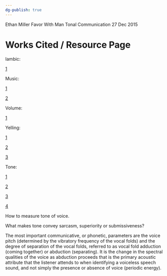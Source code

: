 ```yaml
---
dg-publish: true
---
```

Ethan Miller
Favor With Man
Tonal Communication
27 Dec 2015
  

# Works Cited / Resource Page

Iambic:

[1](http://examples.yourdictionary.com/examples-of-iambic.html)

Music:

[1](https://www.youtube.com/watch?v=E1zvQNvZVCY)

[2](https://www.youtube.com/watch?v=Rl9MLm2o9rA)

Volume:

[1](http://www.ask.com/science/decibel-range-normal-human-speaking-voice-aeafbe7b53044159)

Yelling:

[1](https://answers.yahoo.com/question/index?qid=20111114193626AAx1q2k)

[2](https://positivepeacewarriornetwork.wordpress.com/2013/04/12/yelling-without-yelling/)

[3](https://www.psychologytoday.com/blog/evolution-the-self/201106/the-paradox-anger-strength-or-weakness)

Tone:

[1](http://study.com/academy/lesson/what-is-tone-definition-examples-quiz.html)

[2](http://www.bodylanguageuniversity.com/public/206.cfm)

[3](https://en.wikipedia.org/wiki/Human_voice)

[4](https://www.youtube.com/watch?v=vJ3aRtpRNRY)

How to measure tone of voice.

What makes tone convey sarcasm, superiority or submissiveness?

The most important communicative, or phonetic, parameters are the voice pitch (determined by the vibratory frequency of the vocal folds) and the degree of separation of the vocal folds, referred to as vocal fold adduction (coming together) or abduction (separating). It is the change in the spectral qualities of the voice as abduction proceeds that is the primary acoustic attribute that the listener attends to when identifying a voiceless speech sound, and not simply the presence or absence of voice (periodic energy).